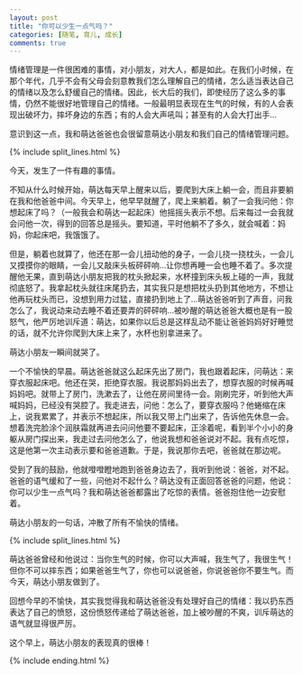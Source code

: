 ```yaml
---
layout: post
title: "你可以少生一点气吗？"
categories: [随笔, 育儿, 成长]
comments: true
---
```


情绪管理是一件很困难的事情，对小朋友，对大人，都是如此。在我们小时候，在那个年代，几乎不会有父母会刻意教我们怎么理解自己的情绪，怎么适当表达自己的情绪以及怎么舒缓自己的情绪。因此，长大后的我们，即使经历了这么多的事情，仍然不能很好地管理自己的情绪。一般最明显表现在生气的时候，有的人会表现出破坏力，摔坏身边的东西；有的人会大声吼叫；甚至有的人会大打出手...

<!--more-->

意识到这一点，我和萌达爸爸也会很留意萌达小朋友和我们自己的情绪管理问题。

{% include split_lines.html %}

今天，发生了一件有趣的事情。

不知从什么时候开始，萌达每天早上醒来以后，要爬到大床上躺一会，而且非要躺在我和他爸爸中间。今天早上，他早早就醒了，爬上来躺着。躺了一会我问他：你想起床了吗？（一般我会和萌达一起起床）他摇摇头表示不想。后来每过一会我就会问他一次，得到的回答总是摇头。要知道，平时他躺不了多久，就会喊着：妈妈，你起床吧，我饿饿了。

但是，躺着也就算了，他还在那一会儿扭动他的身子，一会儿挠一挠枕头，一会儿又摸摸你的眼睛，一会儿又敲床头板砰砰响...让你想再睡一会也睡不着了。多次提醒他无果，直到萌达小朋友把我的枕头掀起来，水杯撞到床头板上碰的一声，我就彻底怒了。我拿起枕头就往床尾扔去，其实我只是想把枕头扔到其他地方，不想让他再玩枕头而已，没想到用力过猛，直接扔到地上了...萌达爸爸听到了声音，问我怎么了，我说动来动去睡不着还要弄的砰砰响...被吵醒的萌达爸爸大概也是有一股怒气，他严厉地训斥道：萌达，如果你以后总是这样乱动不能让爸爸妈妈好好睡觉的话，就不允许你爬到大床上来了，水杯也别拿进来了。

萌达小朋友一瞬间就哭了。

一个不愉快的早晨。萌达爸爸就这么起床先出了房门，我也跟着起床，问萌达：来穿衣服起床吧。他还在哭，拒绝穿衣服。我说那妈妈出去了，想穿衣服的时候再喊妈妈吧。就带上了房门，洗漱去了，让他在房间里待一会。刚刷完牙，听到他大声喊妈妈，已经没有哭腔了。我走进去，问他：怎么了，要穿衣服吗？他蜷缩在床上，说我累累了，并表示不想起床，所以我又带上门出来了，告诉他先休息一会。想着洗完脸涂个润肤霜就再进去问问他要不要起床，正涂着呢，看到半个小小的身躯从房门探出来，我走过去问他怎么了，他说我想和爸爸说对不起。我有点吃惊，这是他第一次主动表示要和爸爸道歉。于是，我说那你去吧，爸爸就在那边呢。

受到了我的鼓励，他就噔噔瞪地跑到爸爸身边去了，我听到他说：爸爸，对不起。爸爸的语气缓和了一些，问他对不起什么？萌达没有正面回答爸爸的问题，他说：你可以少生一点气吗？我和萌达爸爸都露出了吃惊的表情。爸爸抱住他一边安慰着。

萌达小朋友的一句话，冲散了所有不愉快的情绪。

{% include split_lines.html %}

萌达爸爸曾经和他说过：当你生气的时候，你可以大声喊，我生气了，我很生气！但你不可以摔东西；如果爸爸生气了，你也可以说爸爸，你说爸爸你不要生气。而今天，萌达小朋友做到了。

回想今早的不愉快，其实我觉得我和萌达爸爸没有处理好自己的情绪：我以扔东西表达了自己的愤怒，这份愤怒传递给了萌达爸爸，加上被吵醒的不爽，训斥萌达的语气就显得很严厉。

这个早上，萌达小朋友的表现真的很棒！

{% include ending.html %}
